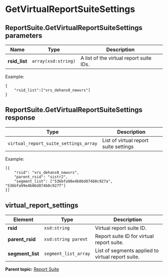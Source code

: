 # GetVirtualReportSuiteSettings

 

## ReportSuite.GetVirtualReportSuiteSettings parameters

|Name|Type|Description|
|----|----|-----------|
| **rsid\_list** | `array(xsd:string)` | A list of the virtual report suite IDs. |

Example:
```
{
    "rsid_list":["vrs_dehans0_newvrs"]
}
```

## ReportSuite.GetVirtualReportSuiteSettings response

|Type|Description|
|----|-----------|
| `virtual_report_suite_settings_array` | List of virtual report suite settings |

Example:
```
[{
    "rsid": "vrs_dehans0_newvrs",
    "parent_rsid": "sistr2",
    "segment_list": ["536bfa98e4b06d874b0c927a", "536bfa99e4b06d874b0c927f"]
}]
```

## virtual\_report\_settings

|Element|Type|Description|
|-------|----|-----------|
| **rsid** | `xsd:string` | Virtual report suite ID. |
|**parent\_rsid** | `xsd:string parent` | Report suite ID for virtual report suite. |
| **segment\_list** | `segment_list_array` | List of segments applied to virtual report suite. |

**Parent topic:** [Report Suite](../../methods/report_suite/r_methods_reportsuite.md)

